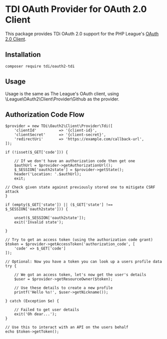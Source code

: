 # TDI OAuth Provider for OAuth 2.0 Client

This package provides TDi OAuth 2.0 support for the PHP League's [OAuth 2.0 Client](https://github.com/thephpleague/oauth2-client).

## Installation

```
composer require tdi/oauth2-tdi
```

## Usage
Usage is the same as The League's OAuth client, using \League\OAuth2\Client\Provider\Github as the provider.

## Authorization Code Flow
```
$provider = new TDi\Oauth2\Client\Provider\Tdi([
    'clientId'          => '{client-id}',
    'clientSecret'      => '{client-secret}',
    'redirectUri'       => 'https://example.com/callback-url',
]);

if (!isset($_GET['code'])) {

    // If we don't have an authorization code then get one
    $authUrl = $provider->getAuthorizationUrl();
    $_SESSION['oauth2state'] = $provider->getState();
    header('Location: '.$authUrl);
    exit;

// Check given state against previously stored one to mitigate CSRF attack
} 

if (empty($_GET['state']) || ($_GET['state'] !== $_SESSION['oauth2state'])) {

    unset($_SESSION['oauth2state']);
    exit('Invalid state');

}

// Try to get an access token (using the authorization code grant)
$token = $provider->getAccessToken('authorization_code', [
    'code' => $_GET['code']
]);

// Optional: Now you have a token you can look up a users profile data
try {

    // We got an access token, let's now get the user's details
    $user = $provider->getResourceOwner($token);

    // Use these details to create a new profile
    printf('Hello %s!', $user->getNickname());

} catch (Exception $e) {

    // Failed to get user details
    exit('Oh dear...');
}

// Use this to interact with an API on the users behalf
echo $token->getToken();

```
